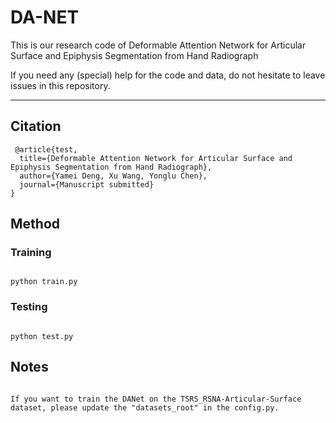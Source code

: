 # DA-NET
  This is our research code of Deformable Attention Network for Articular Surface and Epiphysis Segmentation from Hand Radiograph
  
  If you need any (special) help for the code and data, do not hesitate to leave issues in this repository.
****
## Citation
 
```
 @article{test,
  title={Deformable Attention Network for Articular Surface and Epiphysis Segmentation from Hand Radiograph},
  author={Yamei Deng, Xu Wang, Yonglu Chen},
  journal={Manuscript submitted}
}

```
## Method
### Training
```

python train.py

```

### Testing

```

python test.py

```

## Notes

```

If you want to train the DANet on the TSRS_RSNA-Articular-Surface dataset, please update the "datasets_root" in the config.py. 

```
